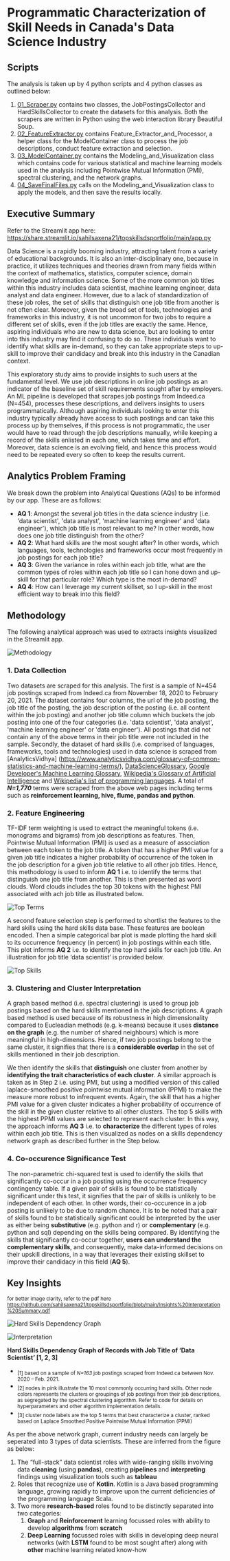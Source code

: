 # Programmatic Characterization of Skill Needs in Canada's Data Science Industry


## Scripts
The analysis is taken up by 4 python scripts and 4 python classes as outlined below:

1. [01_Scraper.py](https://github.com/sahilsaxena21/topskillsdsportfolio/blob/main/_01_Scraper.py) contains two classes, the JobPostingsCollector and HardSkillsCollector to create the datasets for this analysis. Both the scrapers are written in Python using the web interaction library Beautiful Soup.
2. [02_FeatureExtractor.py](https://github.com/sahilsaxena21/topskillsdsportfolio/blob/main/_02_FeatureExtractor.py) contains Feature_Extractor_and_Processor, a helper class for the ModelContainer class to process the job descriptions, conduct feature extraction and selection.
3. [03_ModelContainer.py](https://github.com/sahilsaxena21/topskillsdsportfolio/blob/main/_03_ModelContainer.py) contains the Modeling_and_Visualization class which contains code for various statistical and machine learning models used in the analysis including Pointwise Mutual Information (PMI), spectral clustering, and the network graphs.
4. [04_SaveFinalFiles.py](https://github.com/sahilsaxena21/topskillsdsportfolio/blob/main/_04_SaveFinalFiles.py) calls on the Modeling_and_Visualization class to apply the models, and then save the results locally. 


## Executive Summary

Refer to the Streamlit app here: https://share.streamlit.io/sahilsaxena21/topskillsdsportfolio/main/app.py

Data Science is a rapidly booming industry, attracting talent from a variety of educational backgrounds. It is also an inter-disciplinary one, because in practice, it utilizes techniques and theories drawn from many fields within the context of mathematics, statistics, computer science, domain knowledge and information science. Some of the more common job titles within this industry includes data scientist, machine learning engineer, data analyst and data engineer. However, due to a lack of standardization of these job roles, the set of skills that distinguish one job title from another is not often clear. Moreover, given the broad set of tools, technologies and frameworks in this industry, it is not uncommon for two jobs to require a different set of skills, even if the job titles are exactly the same. Hence, aspiring individuals who are new to data science, but are looking to enter into this industry may find it confusing to do so. These individuals want to identify what skills are in-demand, so they can take appropriate steps to up-skill to improve their candidacy and break into this industry in the Canadian context.

This exploratory study aims to provide insights to such users at the fundamental level. We use job descriptions in online job postings as an indicator of the baseline set of skill requirements sought after by employers. An ML pipeline is developed that scrapes job postings from Indeed.ca (N=454), processes these descriptions, and delivers insights to users programmatically. Although aspiring individuals looking to enter this industry typically already have access to such postings and can take this process up by themselves, if this process is not programmatic, the user would have to read through the job descriptions manually, while keeping a record of the skills enlisted in each one, which takes time and effort. Moreover, data science is an evolving field, and hence this process would need to be repeated every so often to keep the results current.


## Analytics Problem Framing
We break down the problem into Analytical Questions (AQs) to be informed by our app. These are as follows: 
* **AQ 1**: Amongst the several job titles in the data science industry (i.e. 'data scientist', 'data analyst', 'machine learning engineer' and 'data engineer'), which job title is most relevant to me? In other words, how does one job title distinguish from the other?
* **AQ 2**: What hard skills are the most sought after? In other words, which languages, tools, technologies and frameworks occur most frequently in job postings for each job title?
* **AQ 3**: Given the variance in roles within each job title, what are the common types of roles within each job title so I can hone down and up-skill for that particular role? Which type is the most in-demand?
* **AQ 4**: How can I leverage my current skillset, so I up-skill in the most efficient way to break into this field?


## Methodology

The following analytical approach was used to extracts insights visualized in the Streamlit app.

![Methodology](https://github.com/sahilsaxena21/topskillsdsportfolio/blob/main/image_files/methodology.png)


### 1. Data Collection

Two datasets are scraped for this analysis.
The first is a sample of N=454 job postings scraped from Indeed.ca from November 18, 2020 to February 20, 2021. The dataset contains four columns, the url of the job posting, the job title of the posting, the job description of the posting (i.e. all content within the job posting) and another job title column which buckets the job posting into one of the four categories (i.e. 'data scientist', 'data analyst', 'machine learning engineer' or 'data engineer'). All postings that did not contain any of the above terms in their job title were not included in the sample.
Secondly, the dataset of hard skills (i.e. comprised of languages, frameworks, tools and technologies) used in data science is scraped from [AnalyticsVidhya] (https://www.analyticsvidhya.com/glossary-of-common-statistics-and-machine-learning-terms/), [DataScienceGlossary](http://www.datascienceglossary.org/), [Google Developer's Machine Learning Glossary](https://developers.google.com/machine-learning/glossary/), [Wikipedia's Glossary of Artificial Intelligence](https://en.wikipedia.org/wiki/Glossary_of_artificial_intelligence%22) and [Wikipedia's list of programming languages](https://en.m.wikipedia.org/wiki/List_of_programming_languages). A total of _**N=1,770**_ terms were scraped from the above web pages including terms such as **reinforcement learning, hive, flume, pandas and python**.


### 2. Feature Engineering
TF-IDF term weighting is used to extract the meaningful tokens (i.e. monograms and bigrams) from job descriptions as features. Then, Pointwise Mutual Information (PMI) is used as a measure of association between each token to the job title. A token that has a higher PMI value for a given job title indicates a higher probability of occurrence of the token in the job description for a given job title relative to all other job titles. Hence, this methodology is used to inform **AQ 1** i.e. to identify the terms that distinguish one job title from another. This is then presented as word clouds. Word clouds includes the top 30 tokens with the highest PMI associated with ach job title as illustrated below.


![Top Terms](https://github.com/sahilsaxena21/topskillsdsportfolio/blob/main/image_files/wordcloud_all.png)


A second feature selection step is performed to shortlist the features to the hard skills using the hard skills data base. These features are boolean encoded. Then a simple categorical bar plot is made plotting the hard skill to its occurrence frequency (in percent) in job postings within each title. This plot informs **AQ 2** i.e. to identify the top hard skills for each job title. An illustration for job title ‘data scientist’ is provided below.

![Top Skills](https://github.com/sahilsaxena21/topskillsdsportfolio/blob/main/image_files/hardskills.JPG)


### 3. Clustering and Cluster Interpretation
A graph based method (i.e. spectral clustering) is used to group job postings based on the hard skills mentioned in the job descriptions. A graph based method is used because of its robustness in high dimensionality compared to Eucleadian methods (e.g. k-means) because it uses **distance on the graph** (e.g. the number of shared neighbours) which is more meaningful in high-dimensions. Hence, if two job postings belong to the same cluster, it signifies that there is a **considerable overlap** in the set of skills mentioned in their job description.

We then identify the skills that **distinguish** one cluster from another by **identifying the trait characteristics of each cluster**. A similar approach is taken as in Step 2 i.e. using PMI, but using a modified version of this called laplace-smoothed positive pointwise mutual information (PPMI) to make the measure more robust to infrequent events. Again, the skill that has a higher PMI value for a given cluster indicates a higher probability of occurrence of the skill in the given cluster relative to all other clusters. The top 5 skills with the highest PPMI values are selected to represent each cluster. In this way, the approach informs **AQ 3** i.e. to **characterize** the different types of roles within each job title. This is then visualized as nodes on a skills dependency network graph as described further in the Step below. 



### 4. Co-occurence Significance Test

The non-parametric chi-squared test is used to identify the skills that significantly co-occur in a job posting using the occurrence frequency contingency table. If a given pair of skills is found to be statistically significant under this test, it signifies that the pair of skills is unlikely to be independent of each other. In other words, their co-occurence in a job posting is unlikely to be due to random chance. It is to be noted that a pair of skills found to be statistically significant could be interpreted by the user as either being **substitutive** (e.g. python and r) or **complementary** (e.g. python and sql) depending on the skills being compared. By identifying the skills that significantly co-occur together, **users can understand the complementary skills**, and consequently, make data-informed decisions on their upskill directions, in a way that leverages their existing skillset to improve their candidacy in this field (**AQ 5**).


## Key Insights
<sub>for better image clarity, refer to the pdf here https://github.com/sahilsaxena21/topskillsdsportfolio/blob/main/Insights%20Interpretation%20Summary.pdf</sub>

![Hard Skills Dependency Graph](https://github.com/sahilsaxena21/topskillsdsportfolio/blob/main/image_files/ds_insights_graph.png)

![Interpretation](https://github.com/sahilsaxena21/topskillsdsportfolio/blob/main/image_files/dstypes.JPG)

**Hard Skills Dependency Graph of Records with Job Title of ‘Data Scientist’ [1, 2, 3]**

* <sub>[1] based on a sample of _N=163_ job postings scraped from Indeed.ca between Nov. 2020 – Feb. 2021.</sub>
* <sub>[2] nodes in pink illustrate the 10 most commonly occurring hard skills. Other node colors represents the clusters or groupings of job postings from their job descriptions, as segregated by the spectral clustering algorithm. Refer to code for details on hyperparameters and other algorithm implementation details.</sub>
* <sub>[3] cluster node labels are the top 5 terms that best characterize a cluster, ranked based on Laplace Smoothed Positive Pointwise Mutual Information (PPMI)</sub>

As per the above network graph, current industry needs can largely be seperated into 3 types of data scientists. These are inferred from the figure as below:

1.	The “full-stack” data scientist roles with wide-ranging skills involving data **cleaning** (using **pandas**), creating **pipelines** and **interpreting** findings using visualization tools such as **tableau**
2.	Roles that recognize use of **Kotlin**. Kotlin is a Java based programming language, growing rapidly to improve upon the current deficiencies of the programming language Scala.
3.	Two more **research-based** roles found to be distinctly separated into two categories:
    1. **Graph** and **Reinforcement** learning focussed roles with ability to develop **algorithms** from **scratch**
    2. **Deep Learning** focussed roles with skills in developing deep neural networks (with **LSTM** found to be most sought after) along with **other** machine learning related know-how
